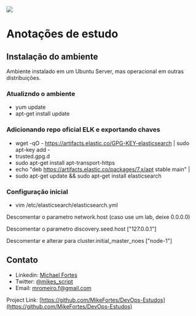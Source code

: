 ![](https://www.paragyte.com/img/elk%20Banner.jpg)
# Anotações de estudo

## Instalação do ambiente
Ambiente instalado em um Ubuntu Server, mas operacional em outras distribuições.

### Atualizndo o ambiente
* yum update
* apt-get install update
### Adicionando repo oficial ELK e exportando chaves 
* wget -qO - https://artifacts.elastic.co/GPG-KEY-elasticsearch | sudo apt-key add -
* trusted.gpg.d
* sudo apt-get install apt-transport-https
* echo "deb https://artifacts.elastic.co/packages/7.x/apt stable main" |
* sudo apt-get update && sudo apt-get install elasticsearch
### Configuração inicial 

* vim /etc/elasticsearch/elasticsearch.yml

Descomentar o parametro network.host (caso use um lab, deixe 0.0.0.0)&nbsp;

Descomentar o parametro discovery.seed.host ["127.0.0.1"]
&nbsp;

Descomentar  e alterar para cluster.initial_master_noes ["node-1"]
&nbsp;


## Contato

- Linkedin: [Michael Fortes](https://www.linkedin.com/in/mikefortes)
- Twitter: [@mikes_script
](https://twitter.com/mikes_script)
- Email: mromeiro.f@gmail.com

Project Link: [https://github.com/MikeFortes/DevOps-Estudos](https://github.com/MikeFortes/DevOps-Estudos)
